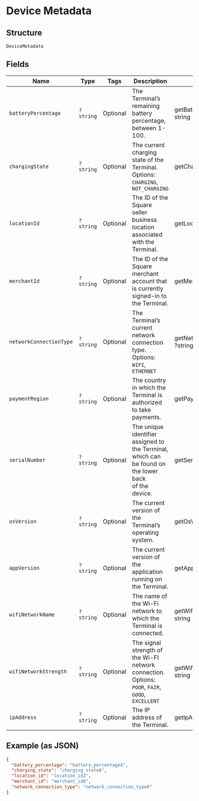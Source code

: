 
# Device Metadata

## Structure

`DeviceMetadata`

## Fields

| Name | Type | Tags | Description | Getter | Setter |
|  --- | --- | --- | --- | --- | --- |
| `batteryPercentage` | `?string` | Optional | The Terminal’s remaining battery percentage, between 1-100. | getBatteryPercentage(): ?string | setBatteryPercentage(?string batteryPercentage): void |
| `chargingState` | `?string` | Optional | The current charging state of the Terminal.<br>Options: `CHARGING`, `NOT_CHARGING` | getChargingState(): ?string | setChargingState(?string chargingState): void |
| `locationId` | `?string` | Optional | The ID of the Square seller business location associated with the Terminal. | getLocationId(): ?string | setLocationId(?string locationId): void |
| `merchantId` | `?string` | Optional | The ID of the Square merchant account that is currently signed-in to the Terminal. | getMerchantId(): ?string | setMerchantId(?string merchantId): void |
| `networkConnectionType` | `?string` | Optional | The Terminal’s current network connection type.<br>Options: `WIFI`, `ETHERNET` | getNetworkConnectionType(): ?string | setNetworkConnectionType(?string networkConnectionType): void |
| `paymentRegion` | `?string` | Optional | The country in which the Terminal is authorized to take payments. | getPaymentRegion(): ?string | setPaymentRegion(?string paymentRegion): void |
| `serialNumber` | `?string` | Optional | The unique identifier assigned to the Terminal, which can be found on the lower back<br>of the device. | getSerialNumber(): ?string | setSerialNumber(?string serialNumber): void |
| `osVersion` | `?string` | Optional | The current version of the Terminal’s operating system. | getOsVersion(): ?string | setOsVersion(?string osVersion): void |
| `appVersion` | `?string` | Optional | The current version of the application running on the Terminal. | getAppVersion(): ?string | setAppVersion(?string appVersion): void |
| `wifiNetworkName` | `?string` | Optional | The name of the Wi-Fi network to which the Terminal is connected. | getWifiNetworkName(): ?string | setWifiNetworkName(?string wifiNetworkName): void |
| `wifiNetworkStrength` | `?string` | Optional | The signal strength of the Wi-FI network connection.<br>Options: `POOR`, `FAIR`, `GOOD`, `EXCELLENT` | getWifiNetworkStrength(): ?string | setWifiNetworkStrength(?string wifiNetworkStrength): void |
| `ipAddress` | `?string` | Optional | The IP address of the Terminal. | getIpAddress(): ?string | setIpAddress(?string ipAddress): void |

## Example (as JSON)

```json
{
  "battery_percentage": "battery_percentage4",
  "charging_state": "charging_state6",
  "location_id": "location_id2",
  "merchant_id": "merchant_id8",
  "network_connection_type": "network_connection_type8"
}
```


